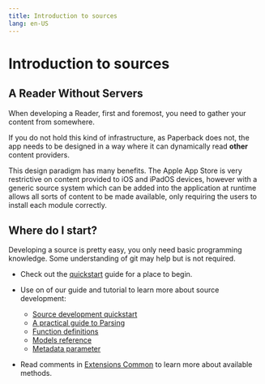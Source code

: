 ```yaml
---
title: Introduction to sources
lang: en-US
---
```


# Introduction to sources

## A Reader Without Servers
When developing a Reader, first and foremost, you need to gather your content from somewhere.

If you do not hold this kind of infrastructure, as Paperback does not, the app needs to be designed in a way where it
can dynamically read **other** content providers.

This design paradigm has many benefits. The Apple App Store is very restrictive on content provided to iOS and iPadOS
devices, however with a generic source system which can be added into the application at runtime allows all sorts of
content to be made available, only requiring the users to install each module correctly.


## Where do I start?
Developing a source is pretty easy, you only need basic programming knowledge. Some understanding of git may help but is not required.

* Check out the [quickstart](quickstart) guide for a place to begin.

* Use on of our guide and tutorial to learn more about source development:
  * [Source development quickstart](quickstart)
  * [A practical guide to Parsing](parsing-guide)
  * [Function definitions](function-definitions)
  * [Models reference](model-reference)
  * [Metadata parameter](metadata)

* Read comments in [Extensions Common](https://github.com/Paperback-iOS/extensions-common) to learn more about available methods.